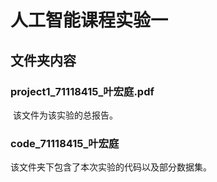 # 人工智能课程实验一

## 文件夹内容

### project1_71118415_叶宏庭.pdf

​	该文件为该实验的总报告。

### code_71118415_叶宏庭

该文件夹下包含了本次实验的代码以及部分数据集。